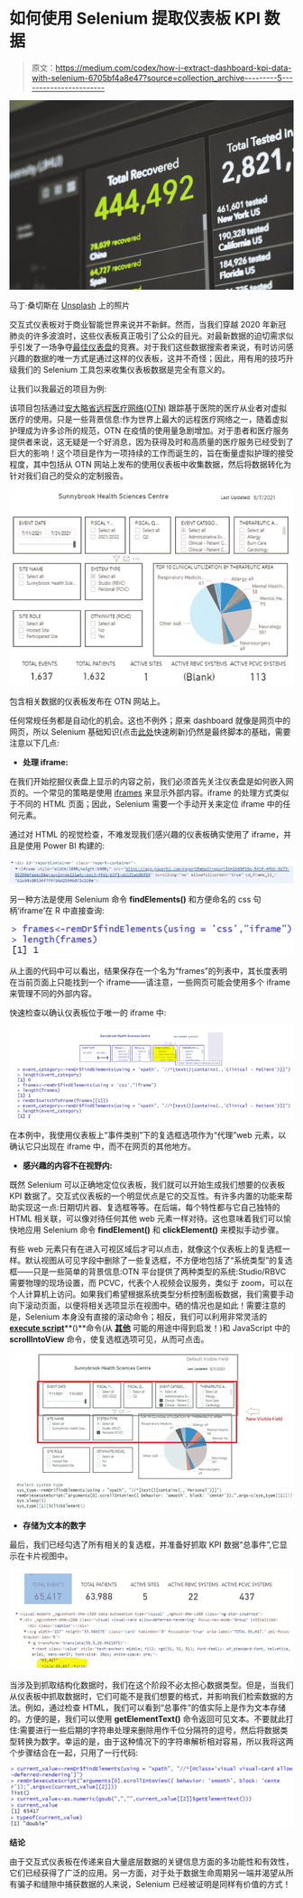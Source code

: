 # 如何使用 Selenium 提取仪表板 KPI 数据

> 原文：<https://medium.com/codex/how-i-extract-dashboard-kpi-data-with-selenium-6705bf4a8e47?source=collection_archive---------5----------------------->

![](img/9a76ce1564e09b7cef72527a92f29dc4.png)

马丁·桑切斯在 [Unsplash](https://unsplash.com/?utm_source=medium&utm_medium=referral) 上的照片

交互式仪表板对于商业智能世界来说并不新鲜。然而，当我们穿越 2020 年新冠肺炎的许多波浪时，这些仪表板真正吸引了公众的目光。对最新数据的迫切需求似乎引发了一场争夺[最佳仪表盘](https://www.analyticsvidhya.com/blog/2020/07/top-20-covid-19-dashboard/)的竞赛。对于我们这些数据搜索者来说，有时访问感兴趣的数据的唯一方式是通过这样的仪表板，这并不奇怪；因此，用有用的技巧升级我们的 Selenium 工具包来收集仪表板数据是完全有意义的。

让我们以我最近的项目为例:

该项目包括通过[安大略省远程医疗网络(OTN)](https://otn.ca/) 跟踪基于医院的医疗从业者对虚拟医疗的使用。只是一些背景信息:作为世界上最大的远程医疗网络之一，随着虚拟护理成为许多诊所的规范，OTN 在疫情的使用量急剧增加。对于患者和医疗服务提供者来说，这无疑是一个好消息，因为获得及时和高质量的医疗服务已经受到了巨大的影响！这个项目是作为一项持续的工作而诞生的，旨在衡量虚拟护理的接受程度，其中包括从 OTN 网站上发布的使用仪表板中收集数据，然后将数据转化为针对我们自己的受众的定制报告。

![](img/a596608d81f6470f3216e4a5e3d8fc7e.png)

包含相关数据的仪表板发布在 OTN 网站上。

任何常规任务都是自动化的机会。这也不例外；原来 dashboard 就像是网页中的网页，所以 Selenium 基础知识(点击[此处](https://siqi-zhu.medium.com/rselenium-will-work-for-free-b6b3869d9968)快速刷新)仍然是最终脚本的基础，需要注意以下几点:

*   **处理 iframe:**

在我们开始挖掘仪表盘上显示的内容之前，我们必须首先关注仪表盘是如何嵌入网页的。一个常见的策略是使用 [iframes](https://en.wikipedia.org/wiki/HTML_element#Frames) 来显示外部内容。iframe 的处理方式类似于不同的 HTML 页面；因此，Selenium 需要一个手动开关来定位 iframe 中的任何元素。

通过对 HTML 的视觉检查，不难发现我们感兴趣的仪表板确实使用了 iframe，并且是使用 Power BI 构建的:

![](img/a6c85eb752ee01d846a25959e7fb2b1d.png)

另一种方法是使用 Selenium 命令 **findElements()** 和方便命名的 css 句柄‘iframe’在 R 中直接查询:

![](img/2e5874a180c9c80ad8bb4b75711d31ad.png)

从上面的代码中可以看出，结果保存在一个名为“frames”的列表中，其长度表明在当前页面上只能找到一个 iframe——请注意，一些网页可能会使用多个 iframe 来管理不同的外部内容。

快速检查以确认仪表板位于唯一的 iframe 中:

![](img/ae5e631069ad96d995760e1c30452264.png)

在本例中，我使用仪表板上“事件类别”下的复选框选项作为“代理”web 元素，以确认它只出现在 iframe 中，而不在网页的其他地方。

*   **感兴趣的内容不在视野内:**

既然 Selenium 可以正确地定位仪表板，我们就可以开始生成我们想要的仪表板 KPI 数据了。交互式仪表板的一个明显优点是它的交互性。有许多内置的功能来帮助实现这一点:日期切片器、复选框等等。在后端，每个特性都与它自己独特的 HTML 相关联，可以像对待任何其他 web 元素一样对待。这也意味着我们可以愉快地应用 Selenium 命令 **findElement()** 和 **clickElement()** 来模拟手动步骤。

有些 web 元素只有在进入可视区域后才可以点击，就像这个仪表板上的复选框一样。默认视图从可见字段中删除了一些复选框，不方便地包括了“系统类型”的复选框——只是一些简单的背景信息:OTN 平台提供了两种类型的系统:Studio/RBVC 需要物理的现场设置，而 PCVC，代表个人视频会议服务，类似于 zoom，可以在个人计算机上访问。如果我们希望根据系统类型分析控制面板数据，我们需要手动向下滚动页面，以便将相关选项显示在视图中。硒的情况也是如此！需要注意的是，Selenium 本身没有直接的滚动命令；相反，我们可以利用非常灵活的[**execute script**](https://cran.r-project.org/web/packages/RSelenium/vignettes/basics.html#injecting-javascript)**()**命令(从 [**其他**](/codex/beyond-the-basics-here-are-3-ways-i-have-used-javascript-in-selenium-272e9417270a) 可能的用途中得到启发！)和 JavaScript 中的 **scrollIntoView** 命令，使复选框选项可见，从而可点击。

![](img/9777805ac8cc6fb2eae4fcbd518991aa.png)

*   **存储为文本的数字**

最后，我们已经勾选了所有相关的复选框，并准备好抓取 KPI 数据“总事件”,它显示在卡片视图中。

![](img/613a18313e2dd1e36b02e4e3ff150c77.png)

当涉及到抓取结构化数据时，我们在这个阶段不必太担心数据类型。但是，当我们从仪表板中抓取数据时，它们可能不是我们想要的格式，并影响我们检索数据的方法。例如，通过检查 HTML，我们可以看到“总事件”的值实际上是作为文本存储的。方便的是，我们可以使用 **getElementText()** 命令返回可见文本。不要就此打住:需要进行一些后期的字符串处理来删除用作千位分隔符的逗号，然后将数据类型转换为数字。幸运的是，由于这种情况下的字符串解析相对容易，所以我将这两个步骤结合在一起，只用了一行代码:

![](img/4e55816bd4477dfad8b73af9bd85c577.png)

**结论**

由于交互式仪表板在传递来自大量底层数据的关键信息方面的多功能性和有效性，它们已经获得了广泛的应用。另一方面，对于处于数据生命周期另一端并渴望从所有骗子和缝隙中捕获数据的人来说，Selenium 已经被证明是同样有价值的方式！